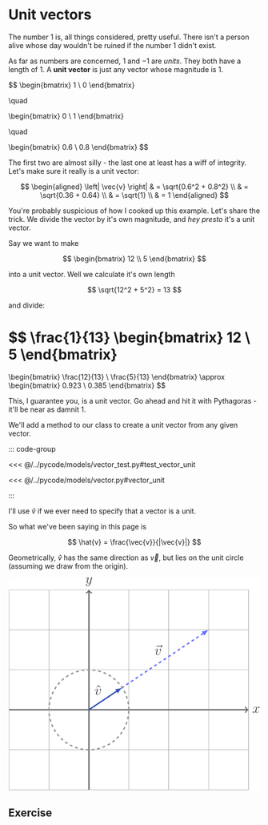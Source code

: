 # Unit vectors

The number $1$ is, all things considered, pretty useful. There isn't a person
alive whose day wouldn't be ruined if the number $1$ didn't exist.

As far as numbers are concerned, $1$ and $-1$ are _units_. They both have a
length of $1$. A **unit vector** is just any vector whose magnitude is $1$.

$$
\begin{bmatrix}
1 \\ 0
\end{bmatrix}

\quad

\begin{bmatrix}
0 \\ 1
\end{bmatrix}

\quad

\begin{bmatrix}
0.6 \\
0.8
\end{bmatrix}
$$

The first two are almost silly - the last one at least has a wiff of integrity.
Let's make sure it really is a unit vector:

$$
\begin{aligned}
\left| \vec{v} \right|
& = \sqrt{0.6^2 + 0.8^2} \\
& = \sqrt{0.36 + 0.64} \\
& = \sqrt{1} \\
& = 1
\end{aligned}
$$

You're probably suspicious of how I cooked up this example. Let's share the
trick. We divide the vector by it's own magnitude, and _hey presto_ it's a unit
vector.

Say we want to make

$$
\begin{bmatrix}
12 \\ 5
\end{bmatrix}
$$

into a unit vector. Well we calculate it's own length

$$
\sqrt{12^2 + 5^2} = 13
$$

and divide:

$$
\frac{1}{13} \begin{bmatrix}
12 \\ 5
\end{bmatrix}
=
\begin{bmatrix}
\frac{12}{13} \\ \frac{5}{13}
\end{bmatrix}
\approx
\begin{bmatrix}
0.923 \\ 0.385
\end{bmatrix}
$$

This, I guarantee you, is a unit vector. Go ahead and hit it with Pythagoras -
it'll be near as damnit $1$.

We'll add a method to our class to create a unit vector from any given vector.

::: code-group

<<< @/../pycode/models/vector_test.py#test_vector_unit

<<< @/../pycode/models/vector.py#vector_unit

:::

I'll use $\hat{v}$ if we ever need to specify that a vector is a unit.

So what we've been saying in this page is

$$
\hat{v} = \frac{\vec{v}}{|\vec{v}|}
$$

Geometrically, $\hat{v}$ has the same direction as $\vec{v}$, but lies on the
unit circle (assuming we draw from the origin).

![](../../images/unit-vector.svg)

## Exercise

<Exercise id="unit-vectors" />
